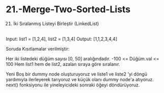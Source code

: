 # 21.-Merge-Two-Sorted-Lists
21. İki Sıralanmış Listeyi Birleştir (LinkedList)

<br>
Input: list1 = [1,2,4], list2 = [1,3,4]
Output: [1,1,2,3,4,4]

Soruda Kısıtlamalar verilmiştir:

Her iki listedeki düğüm sayısı [0, 50] aralığındadır.
-100 <= Düğüm.val <= 100
Hem list1 hem de list2, azalan sıraya göre sıralanır.

Yeni Boş bir dummy node oluşturuyoruz ve liste1 ve liste2 'yi döngü yardımıyla ilerleyerek tarıyoruz ve küçük olanı dummy node'a atıyoruz. next() fonksiyonu ile yineleyicideki sonraki öğeyi döndürüyoruz.
